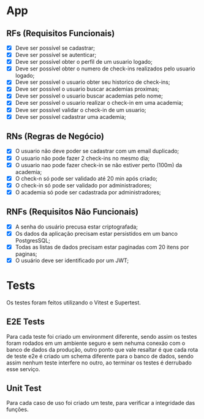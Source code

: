 # App

## RFs (Requisitos Funcionais)

- [X] Deve ser possível se cadastrar;
- [X] Deve ser possível se autenticar;
- [X] Deve ser possível obter o perfil de um usuario logado;
- [X] Deve ser possível obter o numero de check-ins realizados pelo usuario logado;
- [X] Deve ser possível o usuario obter seu historico de check-ins;
- [X] Deve ser possível o usuario buscar academias proximas;
- [X] Deve ser possível o usuario buscar academias pelo nome;
- [X] Deve ser possível o usuario realizar o check-in em uma academia;
- [X] Deve ser possível validar o check-in de um usuario;
- [X] Deve ser possível cadastrar uma academia;

## RNs (Regras de Negócio)

- [X] O usuario não deve poder se cadastrar com um email duplicado;
- [X] O usuario não pode fazer 2 check-ins no mesmo dia;
- [X] O usuario nao pode fazer check-in se não estiver perto (100m) da academia;
- [X] O check-n só pode ser validado até 20 min após criado;
- [X] O check-in só pode ser validado por administradores;
- [X] O academia só pode ser cadastrada por administradores;

## RNFs (Requisitos Não Funcionais)

- [X] A senha do usuário precusa estar criptografada;
- [X] Os dados da aplicação precisam estar persistidos em um banco PostgresSQL;
- [x] Todas as listas de dados precisam estar paginadas com 20 itens por paginas;
- [X] O usuário deve ser identificado por um JWT;

# Tests
Os testes foram feitos utilizando o Vitest e Supertest.

## E2E Tests
Para cada teste foi criado um environment diferente, sendo assim os testes foram rodados em um ambiente seguro e sem nehuma conexão com o banco de dados da produção, outro ponto que vale resaltar é que cada rota de teste e2e é criado um schema diferente para o banco de dados, sendo assim nenhum teste interfere no outro, ao terminar os testes é derrubado esse serviço.

## Unit Test
Para cada caso de uso foi criado um teste, para verificar a integridade das funções.

